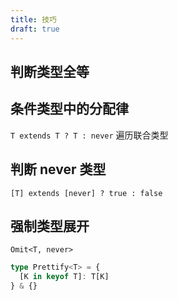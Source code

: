 ```yaml
---
title: 技巧
draft: true
---
```


## 判断类型全等

## 条件类型中的分配律

`T extends T ? T : never` 遍历联合类型

## 判断 never 类型

`[T] extends [never] ? true : false`

## 强制类型展开

`Omit<T, never>`

```ts
type Prettify<T> = {
  [K in keyof T]: T[K]
} & {}
```

